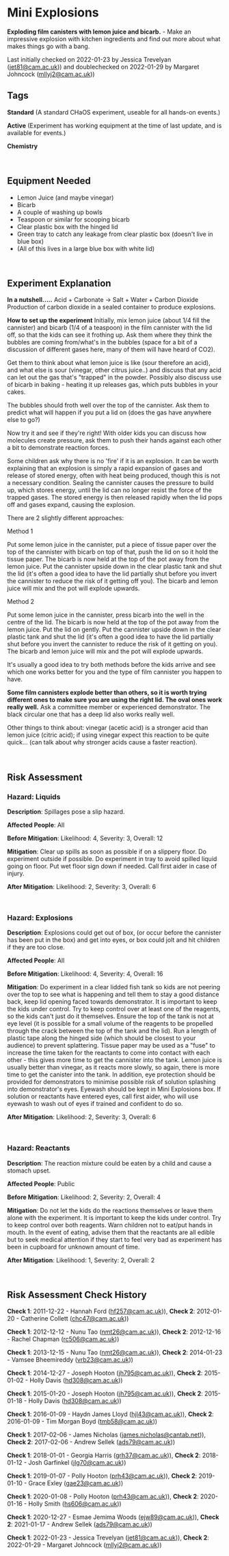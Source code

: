 # Mini Explosions

**Exploding film canisters with lemon juice and bicarb.** - Make an impressive explosion with kitchen ingredients and find out more about what makes things go with a bang.

Last initially checked on 2022-01-23 by Jessica Trevelyan (jet81@cam.ac.uk)) and doublechecked on 2022-01-29 by Margaret Johncock (mllyj2@cam.ac.uk))

## Tags
<!--- Start Tags (DO NOT REMOVE THIS COMMENT) --->

**Standard** (A standard CHaOS experiment, useable for all hands-on events.)

**Active** (Experiment has working equipment at the time of last update, and is available for events.)

**Chemistry**
<!--- End Tags (DO NOT REMOVE THIS COMMENT) --->

<br/>

## Equipment Needed 
- Lemon Juice (and maybe vinegar)
- Bicarb
- A couple of washing up bowls
- Teaspoon or similar for scooping bicarb
- Clear plastic box with the hinged lid
- Green tray to catch any leakage from clear plastic box (doesn't live in blue box)
- (All of this lives in a large blue box with white lid)

<br/>

## Experiment Explanation 

**In a nutshell.....**
Acid + Carbonate -> Salt + Water + Carbon Dioxide
Production of carbon dioxide in a sealed container to produce explosions.

**How to set up the experiment**
Initially, mix lemon juice (about 1/4 fill the cannister) and bicarb (1/4 of a teaspoon) in the film cannister with the lid off, so that the kids can see it frothing up. Ask them where they think the bubbles are coming from/what's in the bubbles (space for a bit of a discussion of different gases here, many of them will have heard of CO2). 

Get them to think about what lemon juice is like (sour therefore an acid), and what else is sour (vinegar, other citrus juice..) and discuss that any acid can let out the gas that's "trapped" in the powder. Possibly also discuss use of bicarb in baking - heating it up releases gas, which puts bubbles in your cakes.

The bubbles should froth well over the top of the cannister. Ask them to predict what will happen if you put a lid on (does the gas have anywhere else to go?)

Now try it and see if they're right! With older kids you can discuss how molecules create pressure, ask them to push their hands against each other a bit to demonstrate reaction forces. 

Some children ask why there is no 'fire' if it is an explosion. It can be worth explaining that an explosion is simply a rapid expansion of gases and release of stored energy, often with heat being produced, though this is not a necessary condition. Sealing the cannister causes the pressure to build up, which stores energy, until the lid can no longer resist the force of the trapped gases. The stored energy is then released rapidly when the lid pops off and gases expand, causing the explosion.

There are 2 slightly different approaches:

Method 1

Put some lemon juice in the cannister, put a piece of tissue paper over the top of the cannister with bicarb on top of that, push the lid on so it hold the tissue paper. The bicarb is now held at the top of the pot away from the lemon juice.
Put the cannister upside down in the clear plastic tank and shut the lid (it's often a good idea to have the lid partially shut before you invert the cannister to reduce the risk of it getting off you). The bicarb and lemon juice will mix and the pot will explode upwards.

Method 2

Put some lemon juice in the cannister, press bicarb into the well in the centre of the lid. The bicarb is now held at the top of the pot away from the lemon juice. Put the lid on gently.
Put the cannister upside down in the clear plastic tank and shut the lid (it's often a good idea to have the lid partially shut before you invert the cannister to reduce the risk of it getting on you). The bicarb and lemon juice will mix and the pot will explode upwards.

It's usually a good idea to try both methods before the kids arrive and see which one works better for you and the type of film cannister you happen to have.

**Some film cannisters explode better than others, so it is worth trying different ones to make sure you are using the right lid. The oval ones work really well.** Ask a committee member or experienced demonstrator. The black circular one that has a deep lid also works really well. 

Other things to think about: vinegar (acetic acid) is a stronger acid than lemon juice (citric acid); if using vinegar expect this reaction to be quite quick... (can talk about why stronger acids cause a faster reaction).

<br/>

## Risk Assessment

### **Hazard**: Liquids

**Description**: Spillages pose a slip hazard.

**Affected People**: All

**Before Mitigation**: Likelihood: 4, Severity: 3, Overall: 12

**Mitigation**: Clear up spills as soon as possible if on a slippery floor. Do experiment outside if possible. Do experiment in tray to avoid spilled liquid going on floor. Put wet floor sign down if needed.
Call first aider in case of injury.

**After Mitigation**: Likelihood: 2, Severity: 3, Overall: 6

<br/>

### **Hazard**: Explosions

**Description**: Explosions could get out of box, (or occur before the cannister has been put in the box) and get into eyes, or box could jolt and hit children if they are too close.

**Affected People**: All

**Before Mitigation**: Likelihood: 4, Severity: 4, Overall: 16

**Mitigation**: Do experiment in a clear lidded fish tank so kids are not peering over the top to see what is happening and tell them to stay a good distance back, keep lid opening faced towards demonstrator. It is important to keep the kids under control. Try to keep control over at least one of the reagents, so the kids can't just do it themselves.
Ensure the top of the tank is not at eye level (it is possible for a small volume of the reagents to be propelled through the crack between the top of the tank and the lid). Run a length of plastic tape along the hinged side (which should be closest to your audience) to prevent splattering.
Tissue paper may be used as a "fuse" to increase the time taken for the reactants to come into contact with each other - this gives more time to get the cannister into the tank. Lemon juice is usually better than vinegar, as it reacts more slowly, so again, there is more time to get the canister into the tank. In addition, eye protection should be provided for demonstrators to minimise possible risk of solution splashing into demonstrator's eyes. 
Eyewash should be kept in Mini Explosions box. If solution or reactants have entered eyes, call first aider, who will use eyewash to wash out of eyes if trained and confident to do so.

**After Mitigation**: Likelihood: 2, Severity: 3, Overall: 6

<br/>

### **Hazard**: Reactants

**Description**: The reaction mixture could be eaten by a child and cause a stomach upset.

**Affected People**: Public

**Before Mitigation**: Likelihood: 2, Severity: 2, Overall: 4

**Mitigation**: Do not let the kids do the reactions themselves or leave them alone with the experiment.
It is important to keep the kids under control. Try to keep control over both reagents. Warn children not to eat/put hands in mouth.
In the event of eating, advise them that the reactants are all edible but to seek medical attention if they start to feel very bad as experiment has been in cupboard for unknown amount of time.

**After Mitigation**: Likelihood: 1, Severity: 2, Overall: 2

<br/>

## Risk Assessment Check History 

**Check 1**: 2011-12-22 - Hannah Ford (hf257@cam.ac.uk)), **Check 2**: 2012-01-20 - Catherine Collett (chc47@cam.ac.uk))

**Check 1**: 2012-12-12 - Nunu Tao (nmt26@cam.ac.uk)), **Check 2**: 2012-12-16 - Rachel Chapman (rc506@cam.ac.uk))

**Check 1**: 2013-12-15 - Nunu Tao (nmt26@cam.ac.uk)), **Check 2**: 2014-01-23 - Vamsee Bheemireddy (vrb23@cam.ac.uk))

**Check 1**: 2014-12-27 - Joseph Hooton (jh795@cam.ac.uk)), **Check 2**: 2015-01-02 - Holly Davis (hd308@cam.ac.uk))

**Check 1**: 2015-01-20 - Joseph Hooton (jh795@cam.ac.uk)), **Check 2**: 2015-01-18 - Holly Davis (hd308@cam.ac.uk))

**Check 1**: 2016-01-09 - Haydn James Lloyd (hjl43@cam.ac.uk)), **Check 2**: 2016-01-09 - Tim Morgan Boyd (tmb58@cam.ac.uk))

**Check 1**: 2017-02-06 - James Nicholas (james.nicholas@cantab.net)), **Check 2**: 2017-02-06 - Andrew Sellek (ads79@cam.ac.uk))

**Check 1**: 2018-01-01 - Georgia Harris (grh37@cam.ac.uk)), **Check 2**: 2018-01-12 - Josh Garfinkel (jlg70@cam.ac.uk))

**Check 1**: 2019-01-07 - Polly Hooton (prh43@cam.ac.uk)), **Check 2**: 2019-01-10 - Grace Exley (gae23@cam.ac.uk))

**Check 1**: 2020-01-08 - Polly Hooton (prh43@cam.ac.uk)), **Check 2**: 2020-01-16 - Holly Smith (hs606@cam.ac.uk))

**Check 1**: 2020-12-27 - Esmae Jemima Woods (ejw89@cam.ac.uk)), **Check 2**: 2021-01-17 - Andrew Sellek (ads79@cam.ac.uk))

**Check 1**: 2022-01-23 - Jessica Trevelyan (jet81@cam.ac.uk)), **Check 2**: 2022-01-29 - Margaret Johncock (mllyj2@cam.ac.uk))